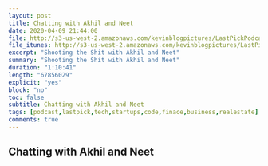 ```yaml
---
layout: post
title: Chatting with Akhil and Neet
date: 2020-04-09 21:44:00
file: http://s3-us-west-2.amazonaws.com/kevinblogpictures/LastPickPodcastE9.mp3
file_itunes: http://s3-us-west-2.amazonaws.com/kevinblogpictures/LastPickPodcastE9.m4a
excerpt: "Shooting the Shit with Akhil and Neet"
summary: "Shooting the Shit with Akhil and Neet"
duration: "1:10:41"
length: "67856029"
explicit: "yes"
block: "no"
toc: false
subtitle: Chatting with Akhil and Neet
tags: [podcast,lastpick,tech,startups,code,finace,business,realestate]
comments: true
---
```


## Chatting with Akhil and Neet
